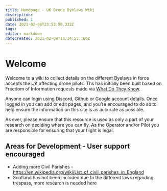 ```yaml
---
title: Homepage - UK Drone Byelaws Wiki
description: 
published: 1
date: 2021-02-08T23:53:50.332Z
tags: 
editor: markdown
dateCreated: 2021-02-08T18:34:53.160Z
---
```


# Welcome
Welcome to a wiki to collect details on the different Byelaws in force accepts the UK affecting drone pilots. Ths has initially been built based on Freedom of Information requests made via [What Do They Know](https://whatdotheyknow.com).

Anyone can login using Discord, Github or Google account details. Once logged in you can add or edit pages, and you're encouraged to do so to help ensure the information on this site is as accurate as possible.

As ever, please ensure that this resource is used as only a part of your research on deciding where you can fly. As the Operator and/or Pilot you are responsible for ensuring that your flight is legal.

## Areas for Development - User support encouraged
- Adding more Civil Parishes - https://en.wikipedia.org/wiki/List_of_civil_parishes_in_England
- Scotland has not been included due to the different laws regarding trespass, more research is needed here